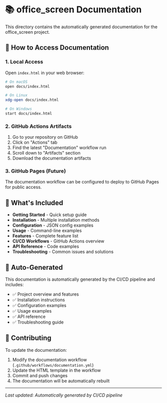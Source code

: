 # 📚 office_screen Documentation

This directory contains the automatically generated documentation for the office_screen project.

## 🚀 How to Access Documentation

### **1. Local Access**
Open `index.html` in your web browser:
```bash
# On macOS
open docs/index.html

# On Linux
xdg-open docs/index.html

# On Windows
start docs/index.html
```

### **2. GitHub Actions Artifacts**
1. Go to your repository on GitHub
2. Click on "Actions" tab
3. Find the latest "Documentation" workflow run
4. Scroll down to "Artifacts" section
5. Download the documentation artifacts

### **3. GitHub Pages (Future)**
The documentation workflow can be configured to deploy to GitHub Pages for public access.

## 📖 What's Included

- **Getting Started** - Quick setup guide
- **Installation** - Multiple installation methods
- **Configuration** - JSON config examples
- **Usage** - Command-line examples
- **Features** - Complete feature list
- **CI/CD Workflows** - GitHub Actions overview
- **API Reference** - Code examples
- **Troubleshooting** - Common issues and solutions

## 🔄 Auto-Generated

This documentation is automatically generated by the CI/CD pipeline and includes:
- ✅ Project overview and features
- ✅ Installation instructions
- ✅ Configuration examples
- ✅ Usage examples
- ✅ API reference
- ✅ Troubleshooting guide

## 📝 Contributing

To update the documentation:
1. Modify the documentation workflow (`.github/workflows/documentation.yml`)
2. Update the HTML template in the workflow
3. Commit and push changes
4. The documentation will be automatically rebuilt

---

*Last updated: Automatically generated by CI/CD pipeline* 